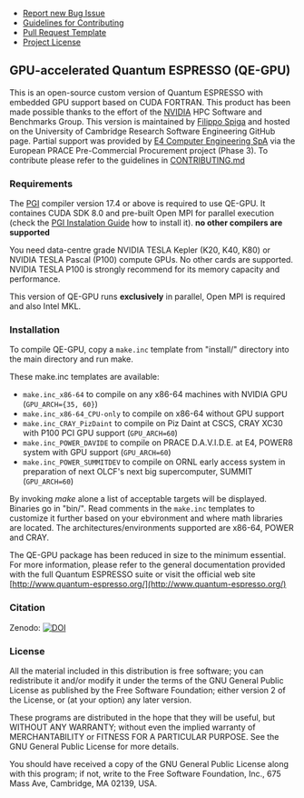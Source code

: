 - [Report new Bug Issue](https://github.com/RSE-Cambridge/qe-gpu/issues/new)
- [Guidelines for Contributing](CONTRIBUTING.md)
- [Pull Request Template](.github/PULL_REQUEST_TEMPLATE.md)
- [Project License](License)


## GPU-accelerated Quantum ESPRESSO (QE-GPU)

This is an open-source custom version of Quantum ESPRESSO with embedded GPU
support based on CUDA FORTRAN. This product has been made possible thanks to
the effort of the [NVIDIA](http://www.nvidia.com/page/home.html) HPC Software
and Benchmarks Group. This version is maintained by
[Filippo Spiga](https://github.com/fspiga) and hosted on the University of
Cambridge Research Software Engineering GitHub page. Partial support was
provided by [E4 Computer Engineering SpA](https://www.e4company.com/en/) via
the European PRACE Pre-Commercial Procurement project (Phase 3). To contribute
please refer to the guidelines in [CONTRIBUTING.md](CONTRIBUTING.md)


### Requirements

The [PGI](http://www.pgroup.com/products/community.htm) compiler version 17.4 
or above is required to use QE-GPU. It containes CUDA SDK 8.0 and pre-built 
Open MPI for parallel execution (check the
[PGI Instalation Guide](http://www.pgroup.com/doc/pgiinstall174.pdf) how to 
install it). **no other compilers are supported**

You need data-centre grade NVIDIA TESLA Kepler (K20, K40, K80) or NVIDIA TESLA
Pascal (P100) compute GPUs. No other cards are supported. NVIDIA TESLA P100 is
strongly recommend for its memory capacity and performance.

This version of QE-GPU runs **exclusively** in parallel, Open MPI is required
and also Intel MKL.


### Installation

To compile QE-GPU, copy a `make.inc` template from "install/" directory into the main directory and run make.

These make.inc templates are available:
* `make.inc_x86-64` to compile on any x86-64 machines with NVIDIA GPU (`GPU_ARCH={35, 60}`)
* `make.inc_x86-64_CPU-only` to compile on x86-64 without GPU support
* `make.inc_CRAY_PizDaint` to compile on Piz Daint at CSCS, CRAY XC30 with P100 PCI GPU support (`GPU_ARCH=60`)
* `make.inc_POWER_DAVIDE` to compile on PRACE D.A.V.I.D.E. at E4, POWER8 system with GPU support (`GPU_ARCH=60`)
* `make.inc_POWER_SUMMITDEV` to compile on ORNL early access system in preparation of next OLCF's next big supercomputer, SUMMIT (`GPU_ARCH=60`)

By invoking _make_ alone a list of acceptable targets will be displayed. Binaries go in "bin/". Read comments in the `make.inc` templates to customize it further based on your ebvironment and where math libraries are located. The architectures/environments supported are x86-64, POWER and CRAY.

The QE-GPU package has been reduced in size to the minimum essential. For more
information, please refer to the general documentation provided with the full
Quantum ESPRESSO suite or visit the official web site
[http://www.quantum-espresso.org/](http://www.quantum-espresso.org/)


### Citation

Zenodo: [![DOI](https://zenodo.org/badge/80047177.svg)](https://zenodo.org/badge/latestdoi/80047177)



### License

All the material included in this distribution is free software; you can
redistribute it and/or modify it under the terms of the GNU General Public
License as published by the Free Software Foundation; either version 2 of the
License, or (at your option) any later version.

These programs are distributed in the hope that they will be useful, but
WITHOUT ANY WARRANTY; without even the implied warranty of MERCHANTABILITY or
FITNESS FOR A PARTICULAR PURPOSE. See the GNU General Public License for more
details.

You should have received a copy of the GNU General Public License along with
this program; if not, write to the Free Software Foundation, Inc., 675 Mass
Ave, Cambridge, MA 02139, USA.
